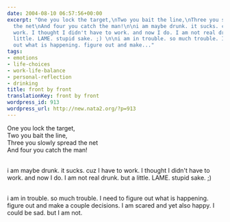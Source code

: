 ```yaml
---
date: 2004-08-10 06:57:56+00:00
excerpt: "One you lock the target,\nTwo you bait the line,\nThree you slowly spread
  the net\nAnd four you catch the man!\n\ni am maybe drunk. it sucks. cuz I have to
  work. I thought I didn't have to work. and now I do. I am not real drunk. but a
  little. LAME. stupid sake. ;) \n\ni am in trouble. so much trouble. I need to figure
  out what is happening. figure out and make..."
tags:
- emotions
- life-choices
- work-life-balance
- personal-reflection
- drinking
title: front by front
translationKey: front by front
wordpress_id: 913
wordpress_url: http://new.nata2.org/?p=913
---
```


One you lock the target,<br/>
Two you bait the line,<br/>
Three you slowly spread the net<br/>
And four you catch the man!<br/><br/>

i am maybe drunk. it sucks. cuz I have to work. I thought I didn't have to work. and now I do. I am not real drunk. but a little. LAME. stupid sake. ;) <br/><br/>

i am in trouble. so much trouble. I need to figure out what is happening. figure out and make a couple decisions. I am scared and yet also happy. I could be sad. but I am not.<br/><br/>